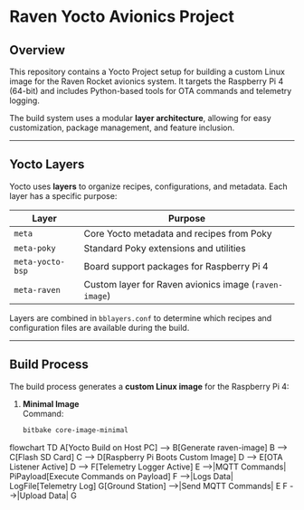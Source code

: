 # Raven Yocto Avionics Project

## Overview

This repository contains a Yocto Project setup for building a custom Linux image for the Raven Rocket avionics system. It targets the Raspberry Pi 4 (64-bit) and includes Python-based tools for OTA commands and telemetry logging.

The build system uses a modular **layer architecture**, allowing for easy customization, package management, and feature inclusion.

---

## Yocto Layers

Yocto uses **layers** to organize recipes, configurations, and metadata. Each layer has a specific purpose:

| Layer | Purpose |
|-------|---------|
| `meta` | Core Yocto metadata and recipes from Poky |
| `meta-poky` | Standard Poky extensions and utilities |
| `meta-yocto-bsp` | Board support packages for Raspberry Pi 4 |
| `meta-raven` | Custom layer for Raven avionics image (`raven-image`) |

Layers are combined in `bblayers.conf` to determine which recipes and configuration files are available during the build.

---

## Build Process

The build process generates a **custom Linux image** for the Raspberry Pi 4:

1. **Minimal Image**  
   Command:  
   ```bash
   bitbake core-image-minimal


flowchart TD
    A[Yocto Build on Host PC] --> B[Generate raven-image]
    B --> C[Flash SD Card]
    C --> D[Raspberry Pi Boots Custom Image]
    D --> E[OTA Listener Active]
    D --> F[Telemetry Logger Active]
    E -->|MQTT Commands| PiPayload[Execute Commands on Payload]
    F -->|Logs Data| LogFile[Telemetry Log]
    G[Ground Station] -->|Send MQTT Commands| E
    F -->|Upload Data| G

